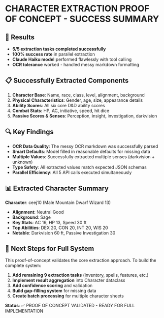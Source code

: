 # CHARACTER EXTRACTION PROOF OF CONCEPT - SUCCESS SUMMARY

## 🎉 Results
- **5/5 extraction tasks completed successfully**
- **100% success rate** in parallel extraction
- **Claude Haiku model** performed flawlessly with tool calling
- **OCR tolerance** worked - handled messy markdown formatting

## 📋 Successfully Extracted Components
1. **Character Base**: Name, race, class, level, alignment, background
2. **Physical Characteristics**: Gender, age, size, appearance details  
3. **Ability Scores**: All six core D&D ability scores
4. **Combat Stats**: HP, AC, initiative, speed, hit dice
5. **Passive Scores & Senses**: Perception, insight, investigation, darkvision

## 🔍 Key Findings
- **OCR Data Quality**: The messy OCR markdown was successfully parsed
- **Smart Defaults**: Model filled in reasonable defaults for missing data
- **Multiple Values**: Successfully extracted multiple senses (darkvision + unknown)
- **Type Safety**: All extracted values match expected JSON schemas
- **Parallel Efficiency**: All 5 API calls executed simultaneously

## 📊 Extracted Character Summary
**Character**: ceej10 (Male Mountain Dwarf Wizard 13)
- **Alignment**: Neutral Good  
- **Background**: Sage
- **Key Stats**: AC 16, HP 13, Speed 30 ft
- **Top Abilities**: DEX 20, CON 20, INT 20, WIS 20
- **Notable**: Darkvision 60 ft, Passive Investigation 30

## 🚀 Next Steps for Full System
This proof-of-concept validates the core extraction approach. To build the complete system:

1. **Add remaining 9 extraction tasks** (inventory, spells, features, etc.)
2. **Implement result aggregation** into Character dataclass
3. **Add confidence scoring** and validation
4. **Build gap-filling system** for missing data
5. **Create batch processing** for multiple character sheets

**Status**: ✅ PROOF OF CONCEPT VALIDATED - READY FOR FULL IMPLEMENTATION

